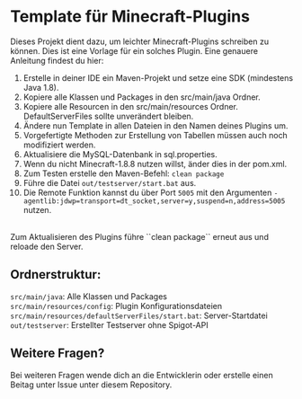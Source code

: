 # Template für Minecraft-Plugins
Dieses Projekt dient dazu, um leichter Minecraft-Plugins schreiben zu können. Dies ist eine Vorlage für ein solches Plugin. Eine genauere Anleitung findest du hier:

1. Erstelle in deiner IDE ein Maven-Projekt und setze eine SDK (mindestens Java 1.8).
2. Kopiere alle Klassen und Packages in den src/main/java Ordner.
3. Kopiere alle Resourcen in den src/main/resources Ordner. DefaultServerFiles sollte unverändert bleiben.
4. Ändere nun Template in allen Dateien in den Namen deines Plugins um.
5. Vorgefertigte Methoden zur Erstellung von Tabellen müssen auch noch modifiziert werden.
6. Aktualisiere die MySQL-Datenbank in sql.properties.
7. Wenn du nicht Minecraft-1.8.8 nutzen willst, änder dies in der pom.xml.
8. Zum Testen erstelle den Maven-Befehl: ``clean package``
9. Führe die Datei ``out/testserver/start.bat`` aus.
10. Die Remote Funktion kannst du über Port ``5005`` mit den Argumenten ``-agentlib:jdwp=transport=dt_socket,server=y,suspend=n,address=5005`` nutzen.
<br>
Zum Aktualisieren des Plugins führe ``clean package`` erneut aus und reloade den Server.

Ordnerstruktur:
- 
``src/main/java``: Alle Klassen und Packages <br>
``src/main/resources/config``: Plugin Konfigurationsdateien <br>
``src/main/resources/defaultServerFiles/start.bat``: Server-Startdatei <br>
``out/testserver``: Erstellter Testserver ohne Spigot-API


Weitere Fragen?
-

Bei weiteren Fragen wende dich an die Entwicklerin oder erstelle einen Beitag unter Issue unter diesem Repository.